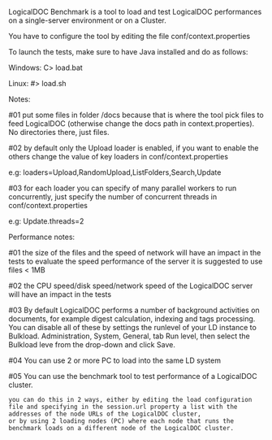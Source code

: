 LogicalDOC Benchmark is a tool to load and test LogicalDOC performances on a single-server environment or on a Cluster.

You have to configure the tool by editing the file conf/context.properties

To launch the tests, make sure to have Java installed and do as follows:

Windows:
C> load.bat

Linux:
#> load.sh


Notes:

#01 put some files in folder /docs because that is where the tool pick files to feed LogicalDOC
    (otherwise change the docs path in context.properties). No directories there, just files.
	
#02 by default only the Upload loader is enabled, if you want to enable the others change the value of key loaders in conf/context.properties

e.g: loaders=Upload,RandomUpload,ListFolders,Search,Update

#03 for each loader you can specify of many parallel workers to run concurrently, just specify the number of concurrent threads in conf/context.properties

e.g: Update.threads=2
	
	
Performance notes:	

#01 the size of the files and the speed of network will have an impact in the tests
    to evaluate the speed performance of the server it is suggested to use files < 1MB
    
#02 the CPU speed/disk speed/network speed of the LogicalDOC server will have an impact in the tests

#03 By default LogicalDOC performs a number of background activities on documents, for example digest calculation, indexing and tags processing. 
	You can disable all of these by settings the runlevel of your LD instance to Bulkload. 
	Administration, System, General, tab Run level, then select the Bulkload leve from the drop-down and click Save.
 
#04 You can use 2 or more PC to load into the same LD system

#05 You can use the benchmark tool to test performance of a LogicalDOC cluster.

	you can do this in 2 ways, either by editing the load configuration file and specifying in the session.url property a list with the addresses of the node URLs of the LogicalDOC cluster,
	or by using 2 loading nodes (PC) where each node that runs the benchmark loads on a different node of the LogicalDOC cluster.	
	
